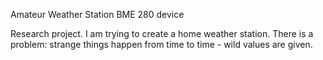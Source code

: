 Amateur Weather Station
BME 280 device

Research  project.
I am trying to create a home weather station.
There is a problem: strange things happen from time to time - wild values ​​are given.